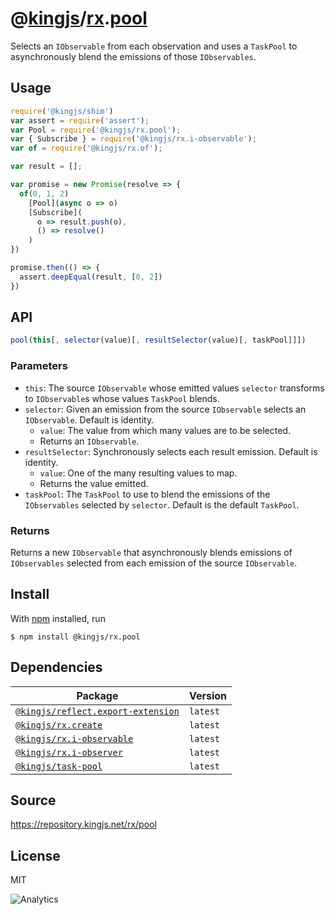 # @[kingjs][@kingjs]/[rx][ns0].[pool][ns1]
Selects an `IObservable` from each observation and uses a `TaskPool` to asynchronously blend the emissions of those `IObservables`.
## Usage
```js
require('@kingjs/shim')
var assert = require('assert');
var Pool = require('@kingjs/rx.pool');
var { Subscribe } = require('@kingjs/rx.i-observable');
var of = require('@kingjs/rx.of');

var result = [];

var promise = new Promise(resolve => {
  of(0, 1, 2)
    [Pool](async o => o)
    [Subscribe](
      o => result.push(o),
      () => resolve()
    )
})

promise.then(() => {
  assert.deepEqual(result, [0, 2])
})
```

## API
```ts
pool(this[, selector(value)[, resultSelector(value)[, taskPool]]])
```

### Parameters
- `this`: The source `IObservable` whose emitted values `selector` transforms to `IObservable`s whose values `TaskPool` blends.
- `selector`: Given an emission from the source `IObservable` selects an `IObservable`. Default is identity.
  - `value`: The value from which many values are to be selected.
  - Returns an `IObservable`.
- `resultSelector`: Synchronously selects each result emission. Default is identity.
  - `value`: One of the many resulting values to map.
  - Returns the value emitted.
- `taskPool`: The `TaskPool` to use to blend the emissions of the `IObservables` selected by `selector`. Default is the default `TaskPool`.
### Returns
Returns a new `IObservable` that asynchronously blends  emissions of `IObservables` selected from each emission of the  source `IObservable`.


## Install
With [npm](https://npmjs.org/) installed, run
```
$ npm install @kingjs/rx.pool
```
## Dependencies
|Package|Version|
|---|---|
|[`@kingjs/reflect.export-extension`](https://www.npmjs.com/package/@kingjs/reflect.export-extension)|`latest`|
|[`@kingjs/rx.create`](https://www.npmjs.com/package/@kingjs/rx.create)|`latest`|
|[`@kingjs/rx.i-observable`](https://www.npmjs.com/package/@kingjs/rx.i-observable)|`latest`|
|[`@kingjs/rx.i-observer`](https://www.npmjs.com/package/@kingjs/rx.i-observer)|`latest`|
|[`@kingjs/task-pool`](https://www.npmjs.com/package/@kingjs/task-pool)|`latest`|
## Source
https://repository.kingjs.net/rx/pool
## License
MIT

![Analytics](https://analytics.kingjs.net/rx/pool)

[@kingjs]: https://www.npmjs.com/package/kingjs
[ns0]: https://www.npmjs.com/package/@kingjs/rx
[ns1]: https://www.npmjs.com/package/@kingjs/rx.pool
